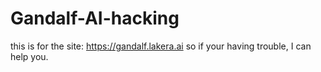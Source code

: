 # Gandalf-AI-hacking
this is for the site:
https://gandalf.lakera.ai
so if your having trouble, I can help you.
